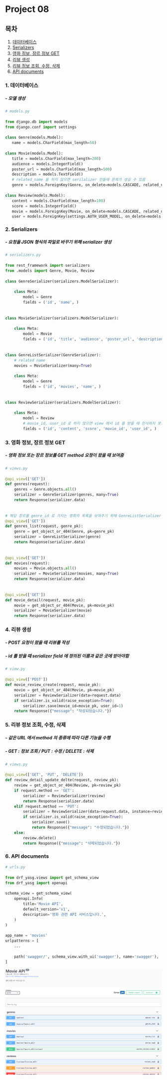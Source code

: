 # Project 08

## 목차

1. [데이터베이스](https://github.com/JeesooHaa/PJT/blob/master/pjt08#1-데이터베이스)
2. [Serializers](https://github.com/JeesooHaa/PJT/blob/master/pjt08#2-Serializers)
3. [영화 정보, 장르 정보 GET](https://github.com/JeesooHaa/PJT/blob/master/pjt08#3-영화-정보-장르-정보-GET)
4. [리뷰 생성 ](https://github.com/JeesooHaa/PJT/blob/master/pjt08#4-리뷰-생성)
5. [리뷰 정보 조회, 수정, 삭제](https://github.com/JeesooHaa/PJT/blob/master/pjt08#5-리뷰-정보-조회-수정-삭제)
6. [API documents](https://github.com/JeesooHaa/PJT/blob/master/pjt08#6-API-documents)




### 1. 데이터베이스

##### - 모델 생성 

```python
# models.py

from django.db import models
from django.conf import settings

class Genre(models.Model):
   name = models.CharField(max_length=50)

class Movie(models.Model):
   title = models.CharField(max_length=200)
   audience = models.IntegerField()
   poster_url = models.CharField(max_length=500)
   description = models.TextField()
   # related_name 을 하지 않으면 serilalizer 만들때 문제가 생길 수 있음
   genre = models.ForeignKey(Genre, on_delete=models.CASCADE, related_name='movies')

class Review(models.Model):
   content = models.CharField(max_length=100)
   score = models.IntegerField()
   movie = models.ForeignKey(Movie, on_delete=models.CASCADE, related_name='reviews_movie')
   user = models.ForeignKey(settings.AUTH_USER_MODEL, on_delete=models.CASCADE, related_name='reviews_user')
```



### 2. Serializers

##### - 요청을 JSON 형식의 파일로 바꾸기 위해 serializer 생성

```python
# serializers.py

from rest_framework import serializers
from .models import Genre, Movie, Review

class GenreSerializer(serializers.ModelSerializer):

    class Meta:
        model = Genre
        fields = ('id', 'name', )


class MovieSerializer(serializers.ModelSerializer):

    class Meta:
        model = Movie
        fields = ('id', 'title', 'audience', 'poster_url', 'description', 'genre' )


class GenreListSerializer(GenreSerializer):
    # related name
    movies = MovieSerializer(many=True)

    class Meta:
        model = Genre
        fields = ('id', 'movies', 'name', )


class ReviewSerializer(serializers.ModelSerializer):

    class Meta:
        model = Review
        # movie_id, user_id 로 하지 않으면 view 에서 id 를 받을 때 인식하지 못한다.
        fields = ('id', 'content', 'score', 'movie_id', 'user_id', )
```



### 3. 영화 정보, 장르 정보 GET

##### - 영화 정보 또는 장르 정보를 GET method 요청이 왔을 때 보여줌

```python
# views.py

@api_view(['GET'])
def genres(request):
    genres = Genre.objects.all()
    serializer = GenreSerializer(genres, many=True)
    return Response(serializer.data)


# 해당 장르를 genre_id 로 가지는 영화의 목록을 보여주기 위해 GenreListSerializer 사용
@api_view(['GET'])
def genres_list(request, genre_pk):
    genre = get_object_or_404(Genre, pk=genre_pk)
    serializer = GenreListSerializer(genre)
    return Response(serializer.data)


@api_view(['GET'])
def movies(request):
    movies = Movie.objects.all()
    serializer = MovieSerializer(movies, many=True)
    return Response(serializer.data)


@api_view(['GET'])
def movie_detail(request, movie_pk):
    movie = get_object_or_404(Movie, pk=movie_pk)
    serializer = MovieSerializer(movie)
    return Response(serializer.data)
```



### 4. 리뷰 생성 

##### - POST 요청이 왔을 때 리뷰를 작성 

##### - id 를 받을 때 serializer field 에 정의된 이름과 같은 곳에 받아야함 

```python
# view.py

@api_view(['POST'])
def movie_review_create(request, movie_pk):
    movie = get_object_or_404(Movie, pk=movie_pk)
    serializer = ReviewSerializer(data=request.data)
    if serializer.is_valid(raise_exception=True):
        serializer.save(movie_id=movie_pk, user_id=1)
    return Response({"message": "작성되었습니다."})
```



### 5. 리뷰 정보 조회, 수정, 삭제

##### -  같은 URL 에서 method 의 종류에 따라 다른 기능을 수행

##### - GET : 정보 조회 / PUT : 수정 / DELETE : 삭제 

```python
# views.py

@api_view(['GET', 'PUT', 'DELETE'])
def review_detail_update_delte(request, review_pk):
    review = get_object_or_404(Review, pk=review_pk)
    if request.method == 'GET':
        serializer = ReviewSerializer(review)
        return Response(serializer.data)
    elif request.method == 'PUT':
        serializer = ReviewSerializer(data=request.data, instance=review)
        if serializer.is_valid(raise_exception=True):
            serializer.save()
            return Response({"message": "수정되었습니다."})
    else: 
        review.delete()
        return Response({"message": "삭제되었습니다."})
```



### 6. API documents

```python
# urls.py

from drf_yasg.views import get_schema_view
from drf_yasg import openapi

schema_view = get_schema_view(
    openapi.Info(
        title='Movie API',
        default_version='v1',
        description='영화 관련 API 서비스입니다.',
    )
)

app_name = 'movies'
urlpatterns = [
	...

    path('swagger/', schema_view.with_ui('swagger'), name='swagger'),
]
```

![swagger](https://github.com/JeesooHaa/PJT/blob/master/pjt08/img/swagger.PNG)

